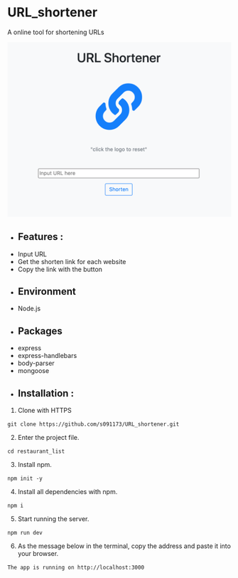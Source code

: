 # URL_shortener
A online tool for shortening URLs

![Image](https://github.com/s091173/URL_shortener/blob/master/URL_shortener.png)

- ## Features :
* Input URL
* Get the shorten link for each website
* Copy the link with the button 

- ## Environment
* Node.js

- ## Packages
* express
* express-handlebars
* body-parser
* mongoose

- ## Installation :

1. Clone with HTTPS
```
git clone https://github.com/s091173/URL_shortener.git
```
2. Enter the project file.
```
cd restaurant_list
```
3. Install npm.
```
npm init -y
```
4. Install all dependencies with npm.
```
npm i
```
5. Start running the server.
```
npm run dev
```
6. As the message below in the terminal, copy the address and paste it into your browser.
```
The app is running on http://localhost:3000
```